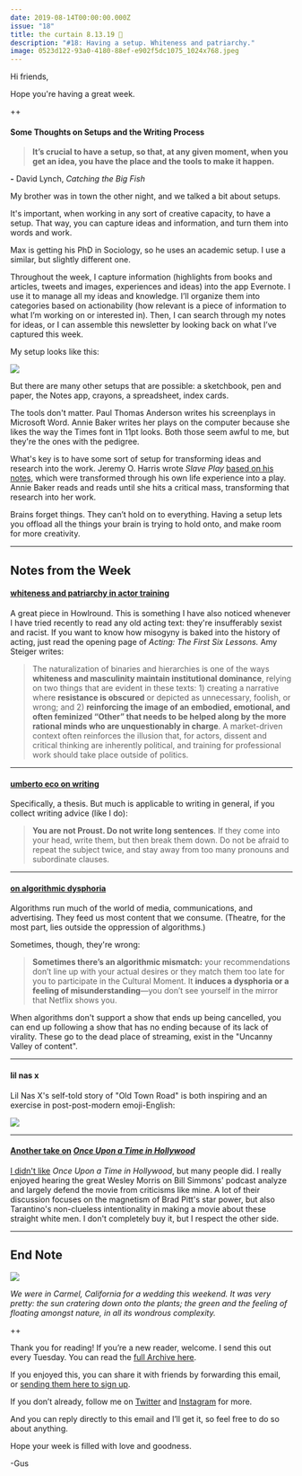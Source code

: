 ```yaml
---
date: 2019-08-14T00:00:00.000Z
issue: "18"
title: the curtain 8.13.19 💐
description: "#18: Having a setup. Whiteness and patriarchy."
image: 0523d122-93a0-4180-88ef-e902f5dc1075_1024x768.jpeg
---
```



Hi friends,

Hope you're having a great week.

++

#### **Some Thoughts on Setups and the Writing Process** 

> **It’s crucial to have a setup, so that, at any given moment, when you get an idea, you have the place and the tools to make it happen.**

**\-** David Lynch, _Catching the Big Fish_

My brother was in town the other night, and we talked a bit about setups.

It's important, when working in any sort of creative capacity, to have a setup. That way, you can capture ideas and information, and turn them into words and work.

Max is getting his PhD in Sociology, so he uses an academic setup. I use a similar, but slightly different one.

Throughout the week, I capture information (highlights from books and articles, tweets and images, experiences and ideas) into the app Evernote. I use it to manage all my ideas and knowledge. I’ll organize them into categories based on actionability (how relevant is a piece of information to what I’m working on or interested in). Then, I can search through my notes for ideas, or I can assemble this newsletter by looking back on what I’ve captured this week.

My setup looks like this:

 ![](./0473024f-1b4d-4082-b5f6-aa8e3a9b723a_2696x1690.png)

But there are many other setups that are possible: a sketchbook, pen and paper, the Notes app, crayons, a spreadsheet, index cards.

The tools don't matter. Paul Thomas Anderson writes his screenplays in Microsoft Word. Annie Baker writes her plays on the computer because she likes the way the Times font in 11pt looks. Both those seem awful to me, but they're the ones with the pedigree.

What's key is to have some sort of setup for transforming ideas and research into the work. Jeremy O. Harris wrote _Slave Play_ [based on his notes](https://twitter.com/jeremyoharris/status/1078793595396730880), which were transformed through his own life experience into a play. Annie Baker reads and reads until she hits a critical mass, transforming that research into her work.

Brains forget things. They can’t hold on to everything. Having a setup lets you offload all the things your brain is trying to hold onto, and make room for more creativity.

---

## **Notes from the Week**

#### **[whiteness and patriarchy in actor training](https://howlround.com/whiteness-patriarchy-and-resistance-actor-training-texts)**

A great piece in Howlround. This is something I have also noticed whenever I have tried recently to read any old acting text: they're insufferably sexist and racist. If you want to know how misogyny is baked into the history of acting, just read the opening page of _Acting: The First Six Lessons._ Amy Steiger writes:

> The naturalization of binaries and hierarchies is one of the ways **whiteness and masculinity maintain institutional dominance**, relying on two things that are evident in these texts: 1) creating a narrative where **resistance is obscured** or depicted as unnecessary, foolish, or wrong; and 2) **reinforcing the image of an embodied, emotional, and often feminized “Other” that needs to be helped along by the more rational minds who are unquestionably in charge**. A market-driven context often reinforces the illusion that, for actors, dissent and critical thinking are inherently political, and training for professional work should take place outside of politics.

---

#### **[umberto eco on writing](https://thereader.mitpress.mit.edu/umberto-eco-how-to-write-a-thesis/)**

Specifically, a thesis. But much is applicable to writing in general, if you collect writing advice (like I do):

> **You are not Proust. Do not write long sentences**. If they come into your head, write them, but then break them down. Do not be afraid to repeat the subject twice, and stay away from too many pronouns and subordinate clauses.

---

#### **[on algorithmic dysphoria](https://kylechayka.substack.com/p/algorithmic-dysphoria-when-the-recommendations)**

Algorithms run much of the world of media, communications, and advertising. They feed us most content that we consume. (Theatre, for the most part, lies outside the oppression of algorithms.)

Sometimes, though, they're wrong:

> **Sometimes there’s an algorithmic mismatch:** your recommendations don’t line up with your actual desires or they match them too late for you to participate in the Cultural Moment. It **induces a dysphoria or a feeling of misunderstanding**—you don’t see yourself in the mirror that Netflix shows you.

When algorithms don't support a show that ends up being cancelled, you can end up following a show that has no ending because of its lack of virality. These go to the dead place of streaming, exist in the "Uncanny Valley of content".

---

#### **lil nas x**

Lil Nas X's self-told story of "Old Town Road" is both inspiring and an exercise in post-post-modern emoji-English:

 ![](./27d60779-e444-4bfe-8fc2-a0c11f65d631_665x858.jpeg)

---

#### **[Another take on](https://www.theringer.com/the-bill-simmons-podcast/2019/8/12/20802381/once-upon-a-time-in-hollywood-wesley-morrishttps://www.theringer.com/the-bill-simmons-podcast/2019/8/12/20802381/once-upon-a-time-in-hollywood-wesley-morris)** _[Once Upon a Time in Hollywood](https://www.theringer.com/the-bill-simmons-podcast/2019/8/12/20802381/once-upon-a-time-in-hollywood-wesley-morrishttps://www.theringer.com/the-bill-simmons-podcast/2019/8/12/20802381/once-upon-a-time-in-hollywood-wesley-morris)_

[I didn't like](https://guscuddy.substack.com/p/the-curtain-8619-) _Once Upon a Time in Hollywood_, but many people did. I really enjoyed hearing the great Wesley Morris on Bill Simmons' podcast analyze and largely defend the movie from criticisms like mine. A lot of their discussion focuses on the magnetism of Brad Pitt's star power, but also Tarantino's non-clueless intentionality in making a movie about these straight white men. I don't completely buy it, but I respect the other side.

---

## **End Note**

 ![](./0523d122-93a0-4180-88ef-e902f5dc1075_1024x768.jpeg)

_We were in Carmel, California for a wedding this weekend. It was very pretty: the sun cratering down onto the plants; the green and the feeling of floating amongst nature, in all its wondrous complexity._

++

Thank you for reading! If you’re a new reader, welcome. I send this out every Tuesday. You can read the [full Archive here](https://guscuddy.substack.com/archive).

If you enjoyed this, you can share it with friends by forwarding this email, or [sending them here to sign up](https://guscuddy.substack.com/).

If you don’t already, follow me on [Twitter](http://twitter.com/guscuddy) and [Instagram](http://instagram.com/guscuddy) for more.

And you can reply directly to this email and I’ll get it, so feel free to do so about anything.

Hope your week is filled with love and goodness.

\-Gus